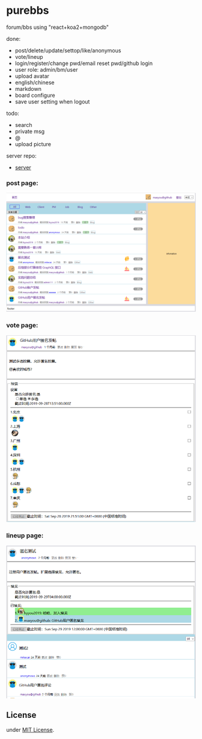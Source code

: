 # purebbs
forum/bbs using "react+koa2+mongodb"

done:

- post/delete/update/settop/like/anonymous
- vote/lineup
- login/register/change pwd/email reset pwd/github login
- user role: admin/bm/user
- upload avatar
- english/chinese
- markdown
- board configure
- save user setting when logout 

todo:

- search
- private msg
- @
- upload picture

server repo:
- [server](https://github.com/maxyou/purebbs-server)


### post page:
![](https://github.com/maxyou/purebbs/raw/master/post.PNG)

### vote page:
![](https://github.com/maxyou/purebbs/raw/master/detail.PNG)

### lineup page:
![](https://github.com/maxyou/purebbs/raw/master/detail2.PNG)

## License<br>
under [MIT License](http://www.opensource.org/licenses/MIT).
